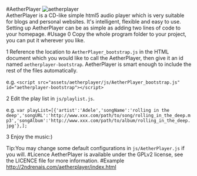 #AetherPlayer
![aetherplayer](http://2ndrenais.com/aetherplayer.png)  
AetherPlayer is a CD-like simple html5 audio player which is very suitable for blogs and personal websites. It's intelligent, flexible and easy to use. Setting up AetherPlayer can be as simple as adding two lines of code to your homepage.
#Usage
0 Copy the whole program folder to your project, you can put it wherever you like.  

1 Reference the location to `AetherPlayer_bootstrap.js` in the HTML document which you would like to call the AetherPlayer, then give it an id named `aetherplayer-bootstrap`. AetherPlayer is smart enough to include the rest of the files automatically.  
  
  e.g. `<script src="assets/aetherplayer/js/AetherPlayer_bootstrap.js" id="aetherplayer-bootstrap"></script>`  

2 Edit the play list in `js/playlist.js`.  
  
  e.g. `var playList=[{'artist':'Adele','songName':'rolling in the deep','songURL':'http://www.xxx.com/path/to/song/rolling_in_the_deep.mp3','songAlbum':'http://www.xxx.com/path/to/album/rolling_in_the_deep.jpg'},];`  

3 Enjoy the music:)  
  
  Tip:You may change some default configurations in `js/AetherPlayer.js` if you will.
#Licence
AetherPlayer is available under the GPLv2 license, see the LICENCE file for more information.
#Example
http://2ndrenais.com/aetherplayer/index.html


